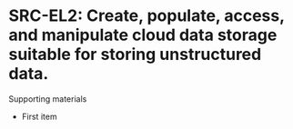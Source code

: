 # SRC-EL2:  	Create, populate, access, and manipulate cloud data storage suitable for storing unstructured data.	 

Supporting materials

* First item